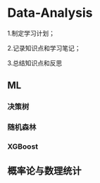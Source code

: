 # Data-Analysis
1.制定学习计划；

2.记录知识点和学习笔记；

3.总结知识点和反思

## ML
### 决策树
### 随机森林
### XGBoost
## 概率论与数理统计
